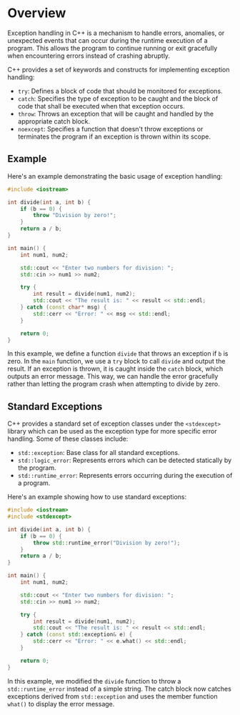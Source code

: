 # Overview

Exception handling in C++ is a mechanism to handle errors, anomalies, or unexpected events that can occur during the runtime execution of a program. This allows the program to continue running or exit gracefully when encountering errors instead of crashing abruptly.

C++ provides a set of keywords and constructs for implementing exception handling:

- `try`: Defines a block of code that should be monitored for exceptions.
- `catch`: Specifies the type of exception to be caught and the block of code that shall be executed when that exception occurs.
- `throw`: Throws an exception that will be caught and handled by the appropriate catch block.
- `noexcept`: Specifies a function that doesn't throw exceptions or terminates the program if an exception is thrown within its scope.

## Example

Here's an example demonstrating the basic usage of exception handling:

```cpp
#include <iostream>

int divide(int a, int b) {
    if (b == 0) {
        throw "Division by zero!";
    }
    return a / b;
}

int main() {
    int num1, num2;

    std::cout << "Enter two numbers for division: ";
    std::cin >> num1 >> num2;

    try {
        int result = divide(num1, num2);
        std::cout << "The result is: " << result << std::endl;
    } catch (const char* msg) {
        std::cerr << "Error: " << msg << std::endl;
    }

    return 0;
}
```

In this example, we define a function `divide` that throws an exception if `b` is zero. In the `main` function, we use a `try` block to call `divide` and output the result. If an exception is thrown, it is caught inside the `catch` block, which outputs an error message. This way, we can handle the error gracefully rather than letting the program crash when attempting to divide by zero.

## Standard Exceptions

C++ provides a standard set of exception classes under the `<stdexcept>` library which can be used as the exception type for more specific error handling. Some of these classes include:

- `std::exception`: Base class for all standard exceptions.
- `std::logic_error`: Represents errors which can be detected statically by the program.
- `std::runtime_error`: Represents errors occurring during the execution of a program.

Here's an example showing how to use standard exceptions:

```cpp
#include <iostream>
#include <stdexcept>

int divide(int a, int b) {
    if (b == 0) {
        throw std::runtime_error("Division by zero!");
    }
    return a / b;
}

int main() {
    int num1, num2;

    std::cout << "Enter two numbers for division: ";
    std::cin >> num1 >> num2;

    try {
        int result = divide(num1, num2);
        std::cout << "The result is: " << result << std::endl;
    } catch (const std::exception& e) {
        std::cerr << "Error: " << e.what() << std::endl;
    }

    return 0;
}
```

In this example, we modified the `divide` function to throw a `std::runtime_error` instead of a simple string. The catch block now catches exceptions derived from `std::exception` and uses the member function `what()` to display the error message.